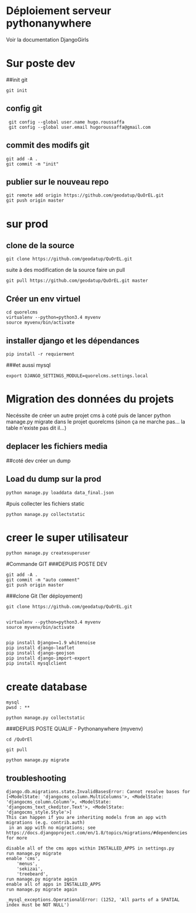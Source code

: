 # Déploiement serveur pythonanywhere
Voir la documentation DjangoGirls

# Sur poste dev

##init git
~~~
git init
~~~

## config git

~~~
 git config --global user.name hugo.roussaffa
 git config --global user.email hugoroussaffa@gmail.com
~~~

## commit des modifs git
~~~
git add -A .
git commit -m "init"
~~~

## publier sur le nouveau repo

~~~
git remote add origin https://github.com/geodatup/QuOrEL.git
git push origin master
~~~

# sur prod

## clone de la source
~~~
git clone https://github.com/geodatup/QuOrEL.git
~~~

suite à des modification de la source faire un pull

~~~
git pull https://github.com/geodatup/QuOrEL.git master
~~~

## Créer un env virtuel 

~~~
cd quorelcms
virtualenv --python=python3.4 myvenv
source myvenv/bin/activate
~~~

## installer django et les dépendances

~~~
pip install -r requierment
~~~

###et aussi mysql

```
export DJANGO_SETTINGS_MODULE=quorelcms.settings.local
```


# Migration des données du projets
Necéssite de créer un autre projet cms à coté puis de lancer 
python manage.py migrate 
dans le projet quorelcms
(sinon ça ne marche pas... la table n'existe pas dit il...)


## deplacer les fichiers media

##coté dev créer un dump

## Load du dump sur la prod

```
python manage.py loaddata data_final.json
```

#puis collecter les fichiers static
```
python manage.py collectstatic
```



# creer le super utilisateur
```
python manage.py createsuperuser
```


#Commande GIT 
###DEPUIS POSTE DEV
```
git add -A .
git commit -m "auto comment"
git push origin master
```


###clone Git (1er déployement)
```
git clone https://github.com/geodatup/QuOrEL.git


virtualenv --python=python3.4 myvenv
source myvenv/bin/activate


pip install Django==1.9 whitenoise
pip install django-leaflet
pip install django-geojson
pip install django-import-export
pip install mysqlclient
```

# create database
```
mysql 
pwsd : **

python manage.py collectstatic
```






###DEPUIS POSTE QUALIF - Pythonanywhere (myvenv)
```
cd /QuOrEl

git pull

python manage.py migrate

```




## troubleshooting 

~~~
django.db.migrations.state.InvalidBasesError: Cannot resolve bases for [<ModelState: 'djangocms_column.MultiColumns'>, <ModelState: 'djangocms_column.Column'>, <ModelState: 'djangocms_text_ckeditor.Text'>, <ModelState: 'djangocms_style.Style'>]
This can happen if you are inheriting models from an app with migrations (e.g. contrib.auth)
 in an app with no migrations; see https://docs.djangoproject.com/en/1.8/topics/migrations/#dependencies for more
~~~
~~~
disable all of the cms apps within INSTALLED_APPS in settings.py
run manage.py migrate
enable 'cms',
    'menus',
    'sekizai',
    'treebeard',
run manage.py migrate again
enable all of apps in INSTALLED_APPS
run manage.py migrate again
~~~

~~~
_mysql_exceptions.OperationalError: (1252, 'All parts of a SPATIAL index must be NOT NULL')
~~~

